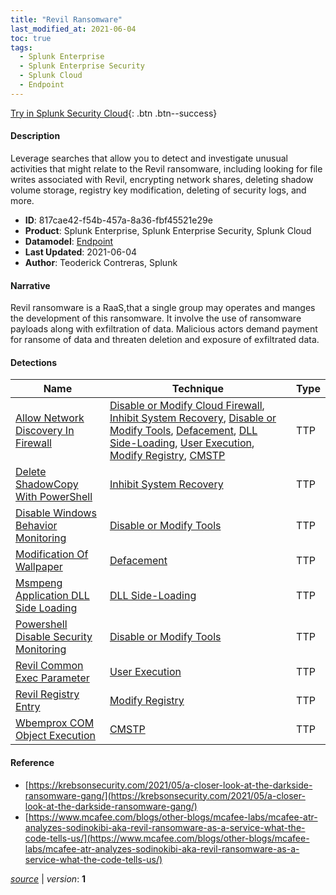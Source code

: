 ```yaml
---
title: "Revil Ransomware"
last_modified_at: 2021-06-04
toc: true
tags:
  - Splunk Enterprise
  - Splunk Enterprise Security
  - Splunk Cloud
  - Endpoint
---
```


[Try in Splunk Security Cloud](https://www.splunk.com/en_us/cyber-security.html){: .btn .btn--success}

#### Description

Leverage searches that allow you to detect and investigate unusual activities that might relate to the Revil ransomware, including looking for file writes associated with Revil, encrypting network shares, deleting shadow volume storage, registry key modification, deleting of security logs, and more.

- **ID**: 817cae42-f54b-457a-8a36-fbf45521e29e
- **Product**: Splunk Enterprise, Splunk Enterprise Security, Splunk Cloud
- **Datamodel**: [Endpoint](https://docs.splunk.com/Documentation/CIM/latest/User/Endpoint)
- **Last Updated**: 2021-06-04
- **Author**: Teoderick Contreras, Splunk

#### Narrative

Revil ransomware is a RaaS,that a single group may operates and manges the development of this ransomware. It involve the use of ransomware payloads along with exfiltration of data. Malicious actors demand payment for ransome of data and threaten deletion and exposure of exfiltrated data.

#### Detections

| Name        | Technique   | Type         |
| ----------- | ----------- |--------------|
| [Allow Network Discovery In Firewall](/endpoint/allow_network_discovery_in_firewall/) | [Disable or Modify Cloud Firewall](/tags/#disable-or-modify-cloud-firewall), [Inhibit System Recovery](/tags/#inhibit-system-recovery), [Disable or Modify Tools](/tags/#disable-or-modify-tools), [Defacement](/tags/#defacement), [DLL Side-Loading](/tags/#dll-side-loading), [User Execution](/tags/#user-execution), [Modify Registry](/tags/#modify-registry), [CMSTP](/tags/#cmstp) | TTP |
| [Delete ShadowCopy With PowerShell](/endpoint/delete_shadowcopy_with_powershell/) | [Inhibit System Recovery](/tags/#inhibit-system-recovery) | TTP |
| [Disable Windows Behavior Monitoring](/endpoint/disable_windows_behavior_monitoring/) | [Disable or Modify Tools](/tags/#disable-or-modify-tools) | TTP |
| [Modification Of Wallpaper](/endpoint/modification_of_wallpaper/) | [Defacement](/tags/#defacement) | TTP |
| [Msmpeng Application DLL Side Loading](/endpoint/msmpeng_application_dll_side_loading/) | [DLL Side-Loading](/tags/#dll-side-loading) | TTP |
| [Powershell Disable Security Monitoring](/endpoint/powershell_disable_security_monitoring/) | [Disable or Modify Tools](/tags/#disable-or-modify-tools) | TTP |
| [Revil Common Exec Parameter](/endpoint/revil_common_exec_parameter/) | [User Execution](/tags/#user-execution) | TTP |
| [Revil Registry Entry](/endpoint/revil_registry_entry/) | [Modify Registry](/tags/#modify-registry) | TTP |
| [Wbemprox COM Object Execution](/endpoint/wbemprox_com_object_execution/) | [CMSTP](/tags/#cmstp) | TTP |

#### Reference

* [https://krebsonsecurity.com/2021/05/a-closer-look-at-the-darkside-ransomware-gang/](https://krebsonsecurity.com/2021/05/a-closer-look-at-the-darkside-ransomware-gang/)
* [https://www.mcafee.com/blogs/other-blogs/mcafee-labs/mcafee-atr-analyzes-sodinokibi-aka-revil-ransomware-as-a-service-what-the-code-tells-us/](https://www.mcafee.com/blogs/other-blogs/mcafee-labs/mcafee-atr-analyzes-sodinokibi-aka-revil-ransomware-as-a-service-what-the-code-tells-us/)



[*source*](https://github.com/splunk/security_content/tree/develop/stories/revil_ransomware.yml) \| *version*: **1**